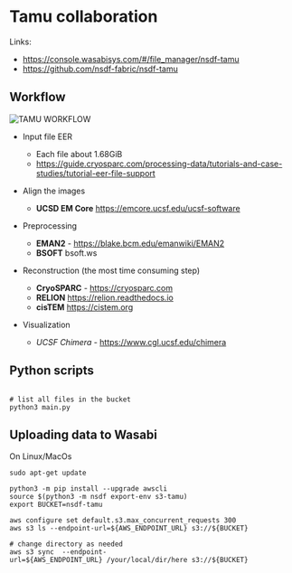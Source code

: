 # Tamu collaboration

Links:
- https://console.wasabisys.com/#/file_manager/nsdf-tamu
- https://github.com/nsdf-fabric/nsdf-tamu

## Workflow

 ![TAMU WORKFLOW](https://github.com/nsdf-fabric/nsdf-tamu/raw/main/assets/workflow.png)


- Input file EER
  - Each file about 1.68GiB 
  - https://guide.cryosparc.com/processing-data/tutorials-and-case-studies/tutorial-eer-file-support

- Align the images
   - **UCSD EM Core** https://emcore.ucsf.edu/ucsf-software 

- Preprocessing
  - **EMAN2** - https://blake.bcm.edu/emanwiki/EMAN2
  - **BSOFT**  bsoft.ws

- Reconstruction (the most time consuming step)
  - **CryoSPARC** - https://cryosparc.com 
  - **RELION**  https://relion.readthedocs.io
  - **cisTEM**  https://cistem.org
  
- Visualization
  - *UCSF Chimera* - https://www.cgl.ucsf.edu/chimera

## Python scripts

```

# list all files in the bucket
python3 main.py
```


## Uploading data to Wasabi


On Linux/MacOs

```
sudo apt-get update

python3 -m pip install --upgrade awscli
source $(python3 -m nsdf export-env s3-tamu)
export BUCKET=nsdf-tamu

aws configure set default.s3.max_concurrent_requests 300
aws s3 ls --endpoint-url=${AWS_ENDPOINT_URL} s3://${BUCKET}

# change directory as needed
aws s3 sync  --endpoint-url=${AWS_ENDPOINT_URL} /your/local/dir/here s3://${BUCKET}
```
